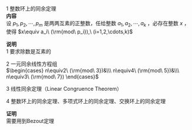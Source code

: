 1 整数环上的同余定理  
**内容**  
设 $p_1,p_2,\cdots,p_m$ 是两两互素的正整数，任给整数 $a_1,a_2,\cdots,a_k$ ，必存在整数 $x$ ，使得 $x\equiv a_i\ (\rm{mod\ p_i}),\ (i=1,2,\cdots,k)$  
  
**说明**  
1 要求除数是互素的  
  
2 一元同余线性方程组  
 $\begin{cases}  
n\equiv2\ (\rm{mod\ 3})&\\\  
n\equiv4\ (\rm{mod\ 5})&\\\  
n\equiv3\ (\rm{mod\ 7})  
\end{cases}$  
  
3 线性同余定理（Linear Congruence Theorem）  
  
4 整数环上的同余定理、多项式环上的同余定理、交换环上的同余定理  
  
**证明**  
需要用到Bezout定理  
